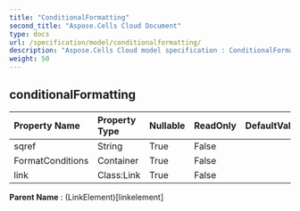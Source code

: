 ```yaml
---
title: "ConditionalFormatting"
second_title: "Aspose.Cells Cloud Document"
type: docs
url: /specification/model/conditionalformatting/
description: "Aspose.Cells Cloud model specification : ConditionalFormatting. Effortlessly handle Excel and other spreadsheet documents with features like opening, generating, editing, splitting, merging, comparing, and converting."
weight: 50
---
```


## **conditionalFormatting**

 

| Property Name | Property Type | Nullable |  ReadOnly | DefaultValue | Description | 
| :- | :- | :- |:- |  :- | :- |
| sqref | String | True |  False |  |  |  
| FormatConditions | Container | True |  False |  |  |  
| link | Class:Link | True |  False |  |  |  

**Parent Name** : (LinkElement)[linkelement]

